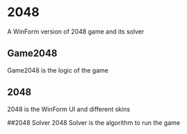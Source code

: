 # 2048

A WinForm version of 2048 game and its solver

## Game2048 
Game2048 is the logic of the game

## 2048
2048 is the WinForm UI and different skins

##2048 Solver
2048 Solver is the algorithm to run the game
